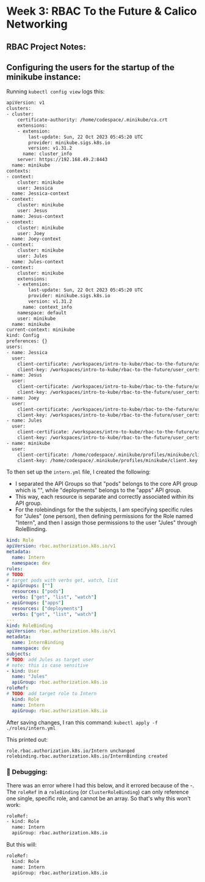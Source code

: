# Week 3: RBAC To the Future & Calico Networking

## RBAC Project Notes:

## Configuring the users for the startup of the minikube instance:

Running `kubectl config view` logs this:

```bash
apiVersion: v1
clusters:
- cluster:
    certificate-authority: /home/codespace/.minikube/ca.crt
    extensions:
    - extension:
        last-update: Sun, 22 Oct 2023 05:45:20 UTC
        provider: minikube.sigs.k8s.io
        version: v1.31.2
      name: cluster_info
    server: https://192.168.49.2:8443
  name: minikube
contexts:
- context:
    cluster: minikube
    user: Jessica
  name: Jessica-context
- context:
    cluster: minikube
    user: Jesus
  name: Jesus-context
- context:
    cluster: minikube
    user: Joey
  name: Joey-context
- context:
    cluster: minikube
    user: Jules
  name: Jules-context
- context:
    cluster: minikube
    extensions:
    - extension:
        last-update: Sun, 22 Oct 2023 05:45:20 UTC
        provider: minikube.sigs.k8s.io
        version: v1.31.2
      name: context_info
    namespace: default
    user: minikube
  name: minikube
current-context: minikube
kind: Config
preferences: {}
users:
- name: Jessica
  user:
    client-certificate: /workspaces/intro-to-kube/rbac-to-the-future/user_certs/Jessica.crt
    client-key: /workspaces/intro-to-kube/rbac-to-the-future/user_certs/Jessica.key
- name: Jesus
  user:
    client-certificate: /workspaces/intro-to-kube/rbac-to-the-future/user_certs/Jesus.crt
    client-key: /workspaces/intro-to-kube/rbac-to-the-future/user_certs/Jesus.key
- name: Joey
  user:
    client-certificate: /workspaces/intro-to-kube/rbac-to-the-future/user_certs/Joey.crt
    client-key: /workspaces/intro-to-kube/rbac-to-the-future/user_certs/Joey.key
- name: Jules
  user:
    client-certificate: /workspaces/intro-to-kube/rbac-to-the-future/user_certs/Jules.crt
    client-key: /workspaces/intro-to-kube/rbac-to-the-future/user_certs/Jules.key
- name: minikube
  user:
    client-certificate: /home/codespace/.minikube/profiles/minikube/client.crt
    client-key: /home/codespace/.minikube/profiles/minikube/client.key
```

To then set up the `intern.yml` file, I created the following:
- I separated the API Groups so that "pods" belongs to the core API group which is "", while "deployments" belongs to the "apps" API group.
- This way, each resource is separate and correctly associated within its API group.
- For the rolebindings for the the subjects, I am specifying specific rules for "Jules" (one person), then defining permissions for the Role named "Intern", and then I assign those permissions to the user "Jules" through RoleBinding.

```yaml
kind: Role
apiVersion: rbac.authorization.k8s.io/v1
metadata:
  name: Intern
  namespace: dev
rules:
# TODO:
# target pods with verbs get, watch, list
- apiGroups: [""]
  resources: ["pods"]
  verbs: ["get", "list", "watch"]
- apiGroups: ["apps"]
  resources: ["deployments"]
  verbs: ["get", "list", "watch"]
---
kind: RoleBinding
apiVersion: rbac.authorization.k8s.io/v1
metadata:
  name: InternBinding
  namespace: dev
subjects:
# TODO: add Jules as target user
# note: this is case sensitive
- kind: User
  name: "Jules"
  apiGroup: rbac.authorization.k8s.io
roleRef:
# TODO: add target role to Intern
  kind: Role
  name: Intern
  apiGroup: rbac.authorization.k8s.io
```

After saving changes, I ran this command: `kubectl apply -f ./roles/intern.yml`

This printed out:
```bash
role.rbac.authorization.k8s.io/Intern unchanged
rolebinding.rbac.authorization.k8s.io/InternBinding created
```


### 🐞 Debugging: 
There was an error where I had this below, and it errored because of the -. The `roleRef` in a `roleBinding` (or `ClusterRoleBinding`) can only reference one single, specific role, and cannot be an array. So that's why this won't work:
```bash
roleRef:
- kind: Role
  name: Intern
  apiGroup: rbac.authorization.k8s.io
```

But this will:
```bash
roleRef:
  kind: Role
  name: Intern
  apiGroup: rbac.authorization.k8s.io
```


